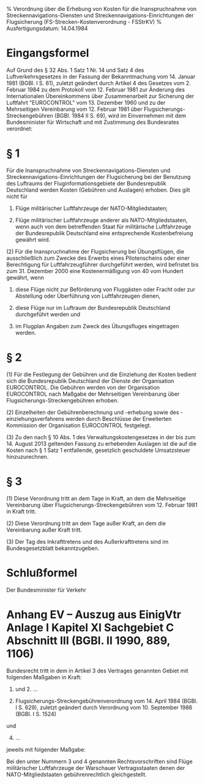 % Verordnung über die Erhebung von Kosten für die Inanspruchnahme von Streckennavigations-Diensten und Streckennavigations-Einrichtungen der Flugsicherung  (FS-Strecken-Kostenverordnung - FSStrKV)
% Ausfertigungsdatum: 14.04.1984
 
# Eingangsformel

Auf Grund des § 32 Abs. 1 Satz 1 Nr. 14 und Satz 4 des Luftverkehrsgesetzes in der Fassung der Bekanntmachung vom 14. Januar 1981 (BGBl. I S. 61), zuletzt geändert durch Artikel 4 des Gesetzes vom 2. Februar 1984 zu dem Protokoll vom 12. Februar 1981 zur Änderung des Internationalen Übereinkommens über Zusammenarbeit zur Sicherung der Luftfahrt "EUROCONTROL" vom 13. Dezember 1960 und zu der Mehrseitigen Vereinbarung vom 12. Februar 1981 über Flugsicherungs-Streckengebühren (BGBl. 1984 II S. 69), wird im Einvernehmen mit dem Bundesminister für Wirtschaft und mit Zustimmung des Bundesrates verordnet:

# § 1

Für die Inanspruchnahme von Streckennavigations-Diensten und Streckennavigations-Einrichtungen der Flugsicherung bei der Benutzung des Luftraums der Fluginformationsgebiete der Bundesrepublik Deutschland werden Kosten (Gebühren und Auslagen) erhoben. Dies gilt nicht für

1. Flüge militärischer Luftfahrzeuge der NATO-Mitgliedstaaten;

2. Flüge militärischer Luftfahrzeuge anderer als NATO-Mitgliedstaaten, wenn auch von dem betreffenden Staat für militärische Luftfahrzeuge der Bundesrepublik Deutschland eine entsprechende Kostenbefreiung gewährt wird.

(2) Für die Inanspruchnahme der Flugsicherung bei Übungsflügen, die ausschließlich zum Zwecke des Erwerbs eines Pilotenscheins oder einer Berechtigung für Luftfahrzeugführer durchgeführt werden, wird befristet bis zum 31. Dezember 2000 eine Kostenermäßigung von 40 vom Hundert gewährt, wenn

1. diese Flüge nicht zur Beförderung von Fluggästen oder Fracht oder zur Abstellung oder Überführung von Luftfahrzeugen dienen,

2. diese Flüge nur im Luftraum der Bundesrepublik Deutschland durchgeführt werden und

3. im Flugplan Angaben zum Zweck des Übungsfluges eingetragen werden.

# § 2

(1) Für die Festlegung der Gebühren und die Einziehung der Kosten bedient sich die Bundesrepublik Deutschland der Dienste der Organisation EUROCONTROL. Die Gebühren werden von der Organisation EUROCONTROL nach Maßgabe der Mehrseitigen Vereinbarung über Flugsicherungs-Streckengebühren erhoben.

(2) Einzelheiten der Gebührenberechnung und -erhebung sowie des -einziehungsverfahrens werden durch Beschlüsse der Erweiterten Kommission der Organisation EUROCONTROL festgelegt.

(3) Zu den nach § 10 Abs. 1 des Verwaltungskostengesetzes in der bis zum 14. August 2013 geltenden Fassung zu erhebenden Auslagen ist die auf die Kosten nach § 1 Satz 1 entfallende, gesetzlich geschuldete Umsatzsteuer hinzuzurechnen.

# § 3

(1) Diese Verordnung tritt an dem Tage in Kraft, an dem die Mehrseitige Vereinbarung über Flugsicherungs-Streckengebühren vom 12. Februar 1981 in Kraft tritt.

(2) Diese Verordnung tritt an dem Tage außer Kraft, an dem die Vereinbarung außer Kraft tritt.

(3) Der Tag des Inkrafttretens und des Außerkrafttretens sind im Bundesgesetzblatt bekanntzugeben.

# Schlußformel

Der Bundesminister für Verkehr

# Anhang EV – Auszug aus EinigVtr Anlage I Kapitel XI Sachgebiet C Abschnitt III  (BGBl. II 1990, 889, 1106)

Bundesrecht tritt in dem in Artikel 3 des Vertrages genannten Gebiet mit folgenden Maßgaben in Kraft:  
1. und 2. ...

3. Flugsicherungs-Streckengebührenverordnung vom 14. April 1984 (BGBl. I S. 629), zuletzt geändert durch Verordnung vom 10. September 1986 (BGBl. I S. 1524)

und

4. ...

jeweils mit folgender Maßgabe:

Bei den unter Nummern 3 und 4 genannten Rechtsvorschriften sind Flüge militärischer Luftfahrzeuge der Warschauer Vertragsstaaten denen der NATO-Mitgliedstaaten gebührenrechtlich gleichgestellt.
